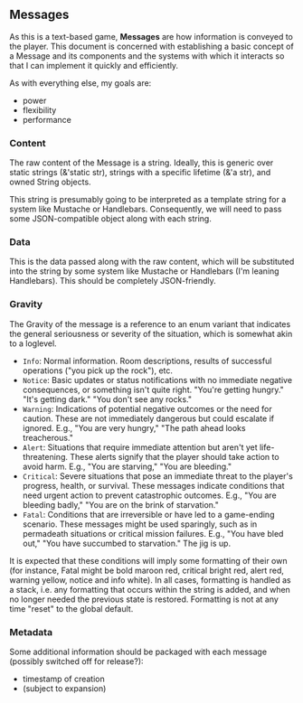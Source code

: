 ## Messages

As this is a text-based game, **Messages** are how information is conveyed to the player. This document is concerned with establishing a basic concept of a Message and its components and the systems with which it interacts so that I can implement it quickly and efficiently.

As with everything else, my goals are:

- power
- flexibility
- performance

### Content

The raw content of the Message is a string. Ideally, this is generic over static strings (&'static str), strings with a specific lifetime (&'a str), and owned String objects.

This string is presumably going to be interpreted as a template string for a system like Mustache or Handlebars. Consequently, we will need to pass some JSON-compatible object along with each string.

### Data

This is the data passed along with the raw content, which will be substituted into the string by some system like Mustache or Handlebars (I'm leaning Handlebars). This should be completely JSON-friendly.

### Gravity

The Gravity of the message is a reference to an enum variant that indicates the general seriousness or severity of the situation, which is somewhat akin to a loglevel.

- `Info`: Normal information. Room descriptions, results of successful operations ("you pick up the rock"), etc.
- `Notice`: Basic updates or status notifications with no immediate negative consequences, or something isn't quite right. "You're getting hungry." "It's getting dark." "You don't see any rocks."
- `Warning`: Indications of potential negative outcomes or the need for caution. These are not immediately dangerous but could escalate if ignored. E.g., "You are very hungry," "The path ahead looks treacherous."
- `Alert`: Situations that require immediate attention but aren't yet life-threatening. These alerts signify that the player should take action to avoid harm. E.g., "You are starving," "You are bleeding."
- `Critical`: Severe situations that pose an immediate threat to the player's progress, health, or survival. These messages indicate conditions that need urgent action to prevent catastrophic outcomes. E.g., "You are bleeding badly," "You are on the brink of starvation."
- `Fatal`: Conditions that are irreversible or have led to a game-ending scenario. These messages might be used sparingly, such as in permadeath situations or critical mission failures. E.g., "You have bled out," "You have succumbed to starvation." The jig is up.

It is expected that these conditions will imply some formatting of their own (for instance, Fatal might be bold maroon red, critical bright red, alert red, warning yellow, notice and info white). In all cases, formatting is handled as a stack, i.e. any formatting that occurs within the string is added, and when no longer needed the previous state is restored. Formatting is not at any time "reset" to the global default.

### Metadata

Some additional information should be packaged with each message (possibly switched off for release?):
- timestamp of creation
- (subject to expansion)

